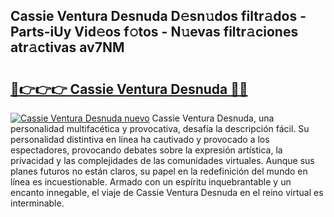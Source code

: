 ## Cassie Ventura Desnuda D𝚎sn𝚞dos filtr𝚊dos - Parts-iUy Vid𝚎os f𝚘tos - N𝚞evas filtr𝚊ciones atr𝚊ctivas av7NM

# <h2><a href="http://mb420i.tromn.icu/?c=Cassie+Ventura+Desnuda">🔗👉👉👉 Cassie Ventura Desnuda 🔗🔗</a></h2>

[![Cassie Ventura Desnuda nuevo](https://i.imgur.com/pEAQMta.gif)](http://mb420i.tromn.icu/?c=Cassie+Ventura+Desnuda)
Cassie Ventura Desnuda, una personalidad multifacética y provocativa, desafía la descripción fácil. Su personalidad distintiva en línea ha cautivado y provocado a los espectadores, provocando debates sobre la expresión artística, la privacidad y las complejidades de las comunidades virtuales. Aunque sus planes futuros no están claros, su papel en la redefinición del mundo en línea es incuestionable. Armado con un espíritu inquebrantable y un encanto innegable, el viaje de Cassie Ventura Desnuda en el reino virtual es interminable.
